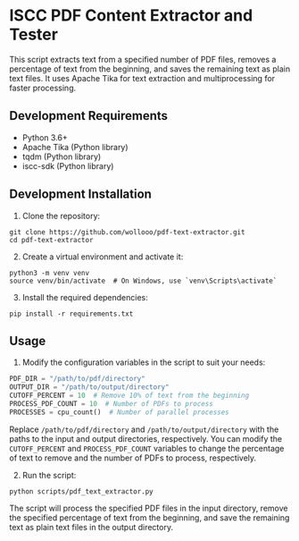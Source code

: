 # ISCC PDF Content Extractor and Tester

This script extracts text from a specified number of PDF files, removes a percentage of text from the beginning, and saves the remaining text as plain text files. It uses Apache Tika for text extraction and multiprocessing for faster processing.

## Development Requirements

- Python 3.6+
- Apache Tika (Python library)
- tqdm (Python library)
- iscc-sdk (Python library)

## Development Installation

1. Clone the repository:

```
git clone https://github.com/wollooo/pdf-text-extractor.git
cd pdf-text-extractor
```

2. Create a virtual environment and activate it:

```
python3 -m venv venv
source venv/bin/activate  # On Windows, use `venv\Scripts\activate`
```

3. Install the required dependencies:

```
pip install -r requirements.txt
```

## Usage

1. Modify the configuration variables in the script to suit your needs:

```python
PDF_DIR = "/path/to/pdf/directory"
OUTPUT_DIR = "/path/to/output/directory"
CUTOFF_PERCENT = 10  # Remove 10% of text from the beginning
PROCESS_PDF_COUNT = 10  # Number of PDFs to process
PROCESSES = cpu_count()  # Number of parallel processes
```

Replace `/path/to/pdf/directory` and `/path/to/output/directory` with the paths to the input and output directories, respectively. You can modify the `CUTOFF_PERCENT` and `PROCESS_PDF_COUNT` variables to change the percentage of text to remove and the number of PDFs to process, respectively.

2. Run the script:

```
python scripts/pdf_text_extractor.py
```

The script will process the specified PDF files in the input directory, remove the specified percentage of text from the beginning, and save the remaining text as plain text files in the output directory.
